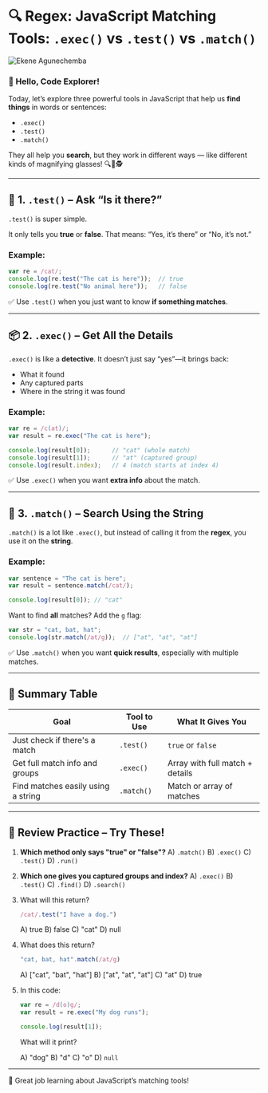 # 🔍 Regex: JavaScript Matching Tools: `.exec()` vs `.test()` vs `.match()`

![Ekene Agunechemba](https://agunechembaekene.wordpress.com/wp-content/uploads/2025/05/a_confused_cat.jpeg)

### 👋 Hello, Code Explorer!

Today, let’s explore three powerful tools in JavaScript that help us **find things** in words or sentences:

* `.exec()`
* `.test()`
* `.match()`

They all help you **search**, but they work in different ways — like different kinds of magnifying glasses! 🔍🔎🕵️

---

## 🧪 1. `.test()` – Ask “Is it there?”

`.test()` is super simple.

It only tells you **true** or **false**.
That means: “Yes, it’s there” or “No, it’s not.”

### Example:

```js
var re = /cat/;
console.log(re.test("The cat is here"));  // true
console.log(re.test("No animal here"));   // false
```

✅ Use `.test()` when you just want to know **if something matches**.

---

## 📦 2. `.exec()` – Get All the Details

`.exec()` is like a **detective**. It doesn’t just say “yes”—it brings back:

* What it found
* Any captured parts
* Where in the string it was found

### Example:

```js
var re = /c(at)/;
var result = re.exec("The cat is here");

console.log(result[0]);      // "cat" (whole match)
console.log(result[1]);      // "at" (captured group)
console.log(result.index);   // 4 (match starts at index 4)
```

✅ Use `.exec()` when you want **extra info** about the match.

---

## 🔁 3. `.match()` – Search Using the String

`.match()` is a lot like `.exec()`, but instead of calling it from the **regex**, you use it on the **string**.

### Example:

```js
var sentence = "The cat is here";
var result = sentence.match(/cat/);

console.log(result[0]); // "cat"
```

Want to find **all** matches? Add the `g` flag:

```js
var str = "cat, bat, hat";
console.log(str.match(/at/g));  // ["at", "at", "at"]
```

✅ Use `.match()` when you want **quick results**, especially with multiple matches.

---

## 🧠 Summary Table

| Goal                               | Tool to Use | What It Gives You               |
| ---------------------------------- | ----------- | ------------------------------- |
| Just check if there's a match      | `.test()`   | `true` or `false`               |
| Get full match info and groups     | `.exec()`   | Array with full match + details |
| Find matches easily using a string | `.match()`  | Match or array of matches       |

---

## 🧪 Review Practice – Try These!

1. **Which method only says "true" or "false"?**
   A) `.match()`
   B) `.exec()`
   C) `.test()`
   D) `.run()`

2. **Which one gives you captured groups and index?**
   A) `.exec()`
   B) `.test()`
   C) `.find()`
   D) `.search()`

3. What will this return?

   ```js
   /cat/.test("I have a dog.")
   ```

   A) true
   B) false
   C) "cat"
   D) null

4. What does this return?

   ```js
   "cat, bat, hat".match(/at/g)
   ```

   A) \["cat", "bat", "hat"]
   B) \["at", "at", "at"]
   C) "at"
   D) true

5. In this code:

   ```js
   var re = /d(o)g/;
   var result = re.exec("My dog runs");

   console.log(result[1]);
   ```

   What will it print?

   A) "dog"
   B) "d"
   C) "o"
   D) `null`

---

🎉 Great job learning about JavaScript’s matching tools!